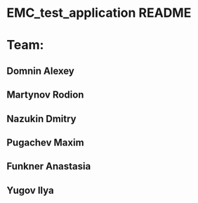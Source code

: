# EMC_test_application README

# Team:

## Domnin Alexey
## Martynov Rodion
## Nazukin Dmitry
## Pugachev Maxim
## Funkner Anastasia
## Yugov Ilya
